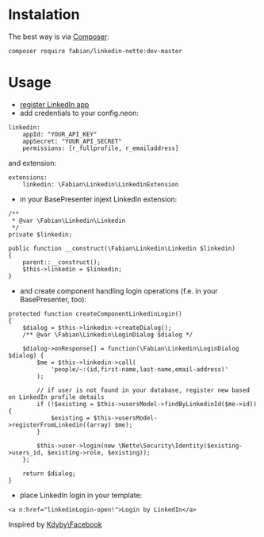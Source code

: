 Instalation
===========

The best way is via [Composer](http://getcomposer.org/):

```
composer require fabian/linkedin-nette:dev-master
```

Usage
=====

- [register LinkedIn app](https://www.linkedin.com/secure/developer)
- add credentials to your config.neon:
```
linkedin:
    appId: "YOUR_API_KEY"
    appSecret: "YOUR_API_SECRET"
    permissions: [r_fullprofile, r_emailaddress]
```
and extension:
```
extensions:
    linkedin: \Fabian\Linkedin\LinkedinExtension
```
- in your BasePresenter injext LinkedIn extension:
```
/**
 * @var \Fabian\Linkedin\Linkedin
 */
private $linkedin;

public function __construct(\Fabian\Linkedin\Linkedin $linkedin)
{
    parent::__construct();
    $this->linkedin = $linkedin;
}
```
- and create component handling login operations (f.e. in your BasePresenter, too):
```
protected function createComponentLinkedinLogin()
{
    $dialog = $this->linkedin->createDialog();
    /** @var \Fabian\Linkedin\LoginDialog $dialog */
    
    $dialog->onResponse[] = function(\Fabian\Linkedin\LoginDialog $dialog) {
        $me = $this->linkedin->call(
            'people/~:(id,first-name,last-name,email-address)'
        );
        
        // if user is not found in your database, register new based on LinkedIn profile details
        if (!$existing = $this->usersModel->findByLinkedinId($me->id)) {
            $existing = $this->usersModel->registerFromLinkedin((array) $me);
        }

        $this->user->login(new \Nette\Security\Identity($existing->users_id, $existing->role, $existing));
    };
    
    return $dialog;
}
```
- place LinkedIn login in your template:
```
<a n:href="linkedinLogin-open!">Login by LinkedIn</a>
```

Inspired by [Kdyby\Facebook](https://github.com/kdyby/facebook)